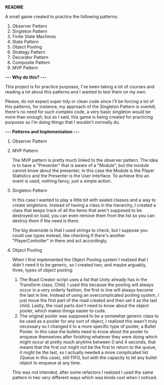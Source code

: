 **README**

A small game created to practice the following patterns:

1. Observer Pattern
2. Singleton Pattern
3. Finite State Machines
4. State Pattern
5. Object Pooling
6. Strategy Pattern
7. Decorator Pattern
8. Composite Pattern
9. MVP Pattern

**--- Why do this? ---**

This project is for practice purposes, I've been taking a lot of courses and reading a lot about this patterns and I wanted to test them on my own.

Please, do not expect super tidy or clean code since I'll be forcing a lot of this patterns, for instance, my approach of the Singleton Pattern is overkill, there's no need for such complex code, a very basic singleton would be more than enough, but as I said, this game is being created for practicing purposes so I'm doing things that I wouldn't normally do.

**--- Patterns and Implementation ---**

1. Observer Pattern
2. MVP Pattern

	The MVP pattern is pretty much linked to the observer pattern. The idea is to have a "Presenter" that is aware of a "Module", but the module cannot know about the presenter, in this case the Module is the Player Statistics and the Presenter is the User Interface. To achieve this an event is used, nothing fancy, just a simple action.

2. Singleton Pattern

	In this case I wanted to play a little bit with sealed classes and a way to create singletons. Instead of having a class in the hierarchy, I created a class that keeps track of all the items that aren't supposed to be destroyed on load, you can even remove them from the list so you can destroy them if the need is there.
	
	The big downside is that I used strings to check, but I suppose you could use types instead, like checking if there's another "PlayerController" in there and act accordingly.

5. Object Pooling
	
	When I first implemented the Object Pooling system I realized that I didn't need it to be generic, so I created two, and maybe arguably, three, types of object pooling:
	1. The Road Creator script uses a list that Unity already has in the Transform class, Child, I used this because the pooling will always occur in a very orderly fashion, the first in line will always become the last in line. Instead of using an overcomplicated pooling system, I just move the first part of the road created and then set it as the last child. Lastly, the road parts don't need to know about the object pooler, which makes things easier to code.
	2. The original pooler was supposed to be a somewhat generic class to be used as a pooler for any sort of object, I realized this wasn't truly necessary so I changed it to a more specific type of pooler, a Bullet Pooler. In this case the bullets need to know about the pooler to enqueue themselves after finishing whatever they were doing which might occur at pretty much anytime between 0 and 4 seconds, that means that the first out might not be the first to return to the queue, it might be the last, so I actually needed a more complicated list (Queue in this case), still FIFO, but with the capacity to let any bullet object to enqueue at any time.

	This was not intended, after some refactors I realized I used the same pattern in two very different ways which was kinda cool when I noticed.
	